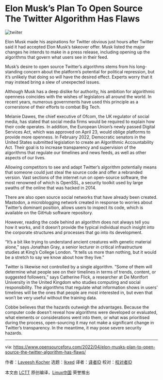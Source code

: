 [#]: subject: "Elon Musk’s Plan To Open Source The Twitter Algorithm Has Flaws"
[#]: via: "https://www.opensourceforu.com/2022/04/elon-musks-plan-to-open-source-the-twitter-algorithm-has-flaws/"
[#]: author: "Laveesh Kocher https://www.opensourceforu.com/author/laveesh-kocher/"
[#]: collector: "lkxed"
[#]: translator: " "
[#]: reviewer: " "
[#]: publisher: " "
[#]: url: " "

Elon Musk’s Plan To Open Source The Twitter Algorithm Has Flaws
======
![twiiter][1]

Elon Musk made his aspirations for Twitter obvious just hours after Twitter said it had accepted Elon Musk’s takeover offer. Musk listed the major changes he intends to make in a press release, including opening up the algorithms that govern what users see in their feed.

Musk’s desire to open source Twitter’s algorithms stems from his long-standing concern about the platform’s potential for political repression, but it’s unlikely that doing so will have the desired effect. Experts worry that it may instead bring a slew of unexpected issues.

Although Musk has a deep dislike for authority, his ambition for algorithmic openness coincides with the wishes of legislators all around the world. In recent years, numerous governments have used this principle as a cornerstone of their efforts to combat Big Tech.

Melanie Dawes, the chief executive of Ofcom, the UK regulator of social media, has stated that social media firms would be required to explain how their code operates. In addition, the European Union’s newly passed Digital Services Act, which was approved on April 23, would oblige platforms to provide more openness. In February 2022, Democratic senators in the United States submitted legislation to create an Algorithmic Accountability Act. Their goal is to increase transparency and supervision of the algorithms that regulate our timelines and news feeds, as well as other aspects of our lives.

Allowing competitors to see and adapt Twitter’s algorithm potentially means that someone could just steal the source code and offer a rebranded version. Vast sections of the internet run on open-source software, the most renowned of which is OpenSSL, a security toolkit used by large swaths of the online that was hacked in 2014.

There are also open source social networks that have already been created. Mastodon, a microblogging network created in response to worries about Twitter’s dominant position, allows users to inspect its code, which is available on the GitHub software repository.

However, reading the code behind an algorithm does not always tell you how it works, and it doesn’t provide the typical individual much insight into the corporate structures and processes that go into its development.

“It’s a bit like trying to understand ancient creatures with genetic material alone,” says Jonathan Gray, a senior lecturer in critical infrastructure studies at King’s College London. “It tells us more than nothing, but it would be a stretch to say we know about how they live.”

Twitter is likewise not controlled by a single algorithm. “Some of them will determine what people see on their timelines in terms of trends, content, or suggested followers,” says Catherine Flick, a researcher at De Montfort University in the United Kingdom who studies computing and social responsibility. The algorithms that regulate what information shows in users’ timelines will be the ones that people are most interested in, but even that won’t be very useful without the training data.

Cobbe believes that the hazards outweigh the advantages. Because the computer code doesn’t reveal how algorithms were developed or evaluated, what elements or considerations went into them, or what was prioritised during the process, open-sourcing it may not make a significant change in Twitter’s transparency. In the meantime, it may pose severe security hazards.

--------------------------------------------------------------------------------

via: https://www.opensourceforu.com/2022/04/elon-musks-plan-to-open-source-the-twitter-algorithm-has-flaws/

作者：[Laveesh Kocher][a]
选题：[lkxed][b]
译者：[译者ID](https://github.com/译者ID)
校对：[校对者ID](https://github.com/校对者ID)

本文由 [LCTT](https://github.com/LCTT/TranslateProject) 原创编译，[Linux中国](https://linux.cn/) 荣誉推出

[a]: https://www.opensourceforu.com/author/laveesh-kocher/
[b]: https://github.com/lkxed
[1]: https://www.opensourceforu.com/wp-content/uploads/2022/04/twiiter-696x392.jpg
